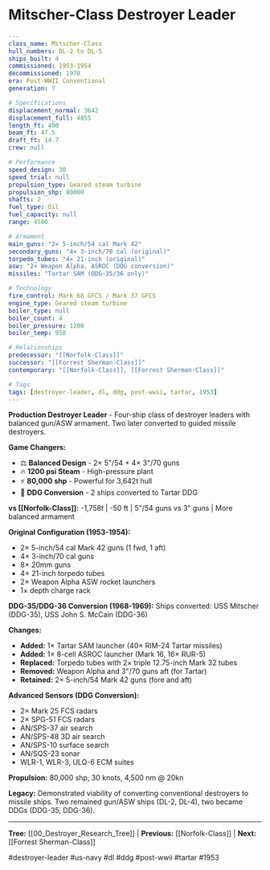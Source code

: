 # Mitscher-Class Destroyer Leader

```yaml
---
class_name: Mitscher-Class
hull_numbers: DL-2 to DL-5
ships_built: 4
commissioned: 1953-1954
decommissioned: 1978
era: Post-WWII Conventional
generation: 7

# Specifications
displacement_normal: 3642
displacement_full: 4855
length_ft: 490
beam_ft: 47.5
draft_ft: 14.7
crew: null

# Performance
speed_design: 30
speed_trial: null
propulsion_type: Geared steam turbine
propulsion_shp: 80000
shafts: 2
fuel_type: Oil
fuel_capacity: null
range: 4500

# Armament
main_guns: "2× 5-inch/54 cal Mark 42"
secondary_guns: "4× 3-inch/70 cal (original)"
torpedo_tubes: "4× 21-inch (original)"
asw: "2× Weapon Alpha, ASROC (DDG conversion)"
missiles: "Tartar SAM (DDG-35/36 only)"

# Technology
fire_control: Mark 68 GFCS / Mark 37 GFCS
engine_type: Geared steam turbine
boiler_type: null
boiler_count: 4
boiler_pressure: 1200
boiler_temp: 950

# Relationships
predecessor: "[[Norfolk-Class]]"
successor: "[[Forrest Sherman-Class]]"
contemporary: "[[Norfolk-Class]], [[Forrest Sherman-Class]]"

# Tags
tags: [destroyer-leader, dl, ddg, post-wwii, tartar, 1953]
---
```

**Production Destroyer Leader** - Four-ship class of destroyer leaders with balanced gun/ASW armament. Two later converted to guided missile destroyers.

**Game Changers:**
- ⚖️ **Balanced Design** - 2× 5"/54 + 4× 3"/70 guns
- 🔥 **1200 psi Steam** - High-pressure plant
- ⚡ **80,000 shp** - Powerful for 3,642t hull
- 🚀 **DDG Conversion** - 2 ships converted to Tartar DDG

**vs [[Norfolk-Class]]:** -1,758t | -50 ft | 5"/54 guns vs 3" guns | More balanced armament

**Original Configuration (1953-1954):**
- 2× 5-inch/54 cal Mark 42 guns (1 fwd, 1 aft)
- 4× 3-inch/70 cal guns
- 8× 20mm guns
- 4× 21-inch torpedo tubes
- 2× Weapon Alpha ASW rocket launchers
- 1× depth charge rack

**DDG-35/DDG-36 Conversion (1968-1969):**
Ships converted: USS Mitscher (DDG-35), USS John S. McCain (DDG-36)

**Changes:**
- **Added:** 1× Tartar SAM launcher (40× RIM-24 Tartar missiles)
- **Added:** 1× 8-cell ASROC launcher (Mark 16, 16× RUR-5)
- **Replaced:** Torpedo tubes with 2× triple 12.75-inch Mark 32 tubes
- **Removed:** Weapon Alpha and 3"/70 guns aft (for Tartar)
- **Retained:** 2× 5-inch/54 Mark 42 guns (fore and aft)

**Advanced Sensors (DDG Conversion):**
- 2× Mark 25 FCS radars
- 2× SPG-51 FCS radars
- AN/SPS-37 air search
- AN/SPS-48 3D air search
- AN/SPS-10 surface search
- AN/SQS-23 sonar
- WLR-1, WLR-3, ULQ-6 ECM suites

**Propulsion:** 80,000 shp, 30 knots, 4,500 nm @ 20kn

**Legacy:** Demonstrated viability of converting conventional destroyers to missile ships. Two remained gun/ASW ships (DL-2, DL-4), two became DDGs (DDG-35, DDG-36).

---
**Tree:** [[00_Destroyer_Research_Tree]] | **Previous:** [[Norfolk-Class]] | **Next:** [[Forrest Sherman-Class]]

#destroyer-leader #us-navy #dl #ddg #post-wwii #tartar #1953
